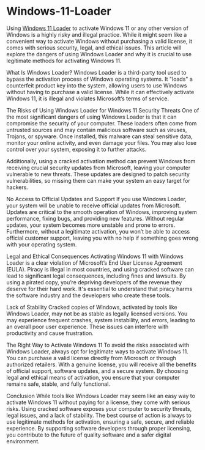 # Windows-11-Loader

Using [Windows 11 Loader](https://activatorofficial.com/windows-11-loader/) to activate Windows 11 or any other version of Windows is a highly risky and illegal practice. While it might seem like a convenient way to activate Windows without purchasing a valid license, it comes with serious security, legal, and ethical issues. This article will explore the dangers of using Windows Loader and why it is crucial to use legitimate methods for activating Windows 11.

What Is Windows Loader?
Windows Loader is a third-party tool used to bypass the activation process of Windows operating systems. It "loads" a counterfeit product key into the system, allowing users to use Windows without having to purchase a valid license. While it can effectively activate Windows 11, it is illegal and violates Microsoft’s terms of service.

The Risks of Using Windows Loader for Windows 11
Security Threats
One of the most significant dangers of using Windows Loader is that it can compromise the security of your computer. These loaders often come from untrusted sources and may contain malicious software such as viruses, Trojans, or spyware. Once installed, this malware can steal sensitive data, monitor your online activity, and even damage your files. You may also lose control over your system, exposing it to further attacks.

Additionally, using a cracked activation method can prevent Windows from receiving crucial security updates from Microsoft, leaving your computer vulnerable to new threats. These updates are designed to patch security vulnerabilities, so missing them can make your system an easy target for hackers.

No Access to Official Updates and Support
If you use Windows Loader, your system will be unable to receive official updates from Microsoft. Updates are critical to the smooth operation of Windows, improving system performance, fixing bugs, and providing new features. Without regular updates, your system becomes more unstable and prone to errors. Furthermore, without a legitimate activation, you won’t be able to access official customer support, leaving you with no help if something goes wrong with your operating system.

Legal and Ethical Consequences
Activating Windows 11 with Windows Loader is a clear violation of Microsoft’s End User License Agreement (EULA). Piracy is illegal in most countries, and using cracked software can lead to significant legal consequences, including fines and lawsuits. By using a pirated copy, you’re depriving developers of the revenue they deserve for their hard work. It's essential to understand that piracy harms the software industry and the developers who create these tools.

Lack of Stability
Cracked copies of Windows, activated by tools like Windows Loader, may not be as stable as legally licensed versions. You may experience frequent crashes, system instability, and errors, leading to an overall poor user experience. These issues can interfere with productivity and cause frustration.

The Right Way to Activate Windows 11
To avoid the risks associated with Windows Loader, always opt for legitimate ways to activate Windows 11. You can purchase a valid license directly from Microsoft or through authorized retailers. With a genuine license, you will receive all the benefits of official support, software updates, and a secure system. By choosing legal and ethical means of activation, you ensure that your computer remains safe, stable, and fully functional.

Conclusion
While tools like Windows Loader may seem like an easy way to activate Windows 11 without paying for a license, they come with serious risks. Using cracked software exposes your computer to security threats, legal issues, and a lack of stability. The best course of action is always to use legitimate methods for activation, ensuring a safe, secure, and reliable experience. By supporting software developers through proper licensing, you contribute to the future of quality software and a safer digital environment.



